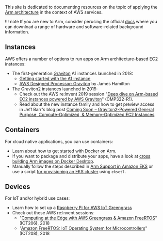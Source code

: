 This site is dedicated to documenting resources on the topic of applying the [Arm architecture](https://en.wikipedia.org/wiki/ARM_architecture) in the context of AWS services.

!!! note
    If you are new to Arm, consider perusing the official [docs](https://developer.arm.com/docs) where you can
    download a range of hardware and software-related background information.

## Instances

AWS offers a number of options to run apps on Arm architecture-based EC2 instances:

- The first-generation [Graviton](https://aws.amazon.com/ec2/graviton/) A1 instances launched in 2018:
    - [Getting started with the A1 instance](https://aws.amazon.com/blogs/compute/getting-started-with-the-a1-instance/)
    - [AWS Designed Processor: Graviton](https://perspectives.mvdirona.com/2018/11/aws-designed-processor-graviton/) by James Hamilton
- The Graviton2 instances launched in 2019:
    - Check out the AWS re:Invent 2019 session "[Deep dive on Arm-based EC2 instances powered by AWS Graviton](https://www.youtube.com/watch?v=4jImmuMqnwc)" (CMP322-R1).
    - Read about the new instance family and how to get preview access in Jeff Barr's blog post [Coming Soon – Graviton2-Powered General Purpose, Compute-Optimized, & Memory-Optimized EC2 Instances](https://aws.amazon.com/blogs/aws/coming-soon-graviton2-powered-general-purpose-compute-optimized-memory-optimized-ec2-instances/).

## Containers

For cloud native applications, you can use containers:

- Learn about how to [get started with Docker on Arm](https://community.arm.com/developer/tools-software/tools/b/tools-software-ides-blog/posts/getting-started-with-docker-on-arm).
- If you want to package and distribute your apps, have a look at [cross building Arm images on Docker Desktop](https://medium.com/@carlosedp/cross-building-arm64-images-on-docker-desktop-254d1e0bc1f9).
- Manually follow the steps described in [Arm Support in Amazon EKS](https://docs.aws.amazon.com/eks/latest/userguide/arm-support.html) or use a script [for provisioning an EKS cluster](https://gist.github.com/mhausenblas/a1d195745267811b68055320f9844fe1) using `eksctl`.

## Devices

For IoT and/or hybrid use cases:

- Learn how to set up a [Raspberry Pi for AWS IoT Greengrass](https://docs.aws.amazon.com/greengrass/latest/developerguide/setup-filter.rpi.html)
- Check out these AWS re:Invent sessions:
    - "[Computing at the Edge with AWS Greengrass & Amazon FreeRTOS](https://www.youtube.com/watch?v=MXEBjUZtT8Y)" (IOT206), 2018
    - "[Amazon FreeRTOS: IoT Operating System for Microcontrollers](https://www.youtube.com/watch?v=7fNFKYAuHls)" (IOT208), 2018
